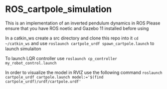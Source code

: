 # ROS_cartpole_simulation

This is an implementation of an inverted pendulum dynamics in ROS
Please ensure that you have ROS noetic and Gazebo 11 installed before using


In a catkin_ws create a src directory and clone this repo into it
`cd ~/catkin_ws` and use  `roslaunch cartpole_urdf spawn_cartpole.launch` to launch 
simulaiton

To launch LQR controller use `roslaunch cp_controller my_robot_control.launch`

In order to visualize the model in RVIZ use the following command
`roslaunch cartpole_urdf cartpole.launch model:='$(find cartpole_urdf)/urdf/cartpole.urdf'`

